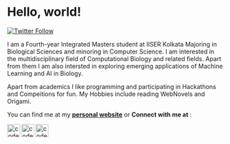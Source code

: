 # Hello, world!

[![Twitter Follow](https://img.shields.io/twitter/follow/KsagarAbhay?color=1DA1F2&logo=twitter&style=for-the-badge)](https://twitter.com/intent/follow?original_referer=https%3A%2F%2Fgithub.com%2FcodeSTACKr&screen_name=KsagarAbhay)

I am a Fourth-year Integrated Masters student at IISER Kolkata Majoring in Biological Sciences and minoring in Computer Science. I am interested in the multidisciplinary field of Computational Biology and related fields. Apart from them I am also intersted in exploring emerging applications of Machine Learning and AI in Biology. 

Apart from academics I like programming and participating in Hackathons and Compeitions for fun. My Hobbies include reading WebNovels and Origami.


You can find me at my [**personal website**][website] or **Connect with me at** :

[<img align="left" alt="codeSTACKr | Gmail" width="30px" src="https://upload.wikimedia.org/wikipedia/commons/7/7e/Gmail_icon_%282020%29.svg" />][gmail] 
[<img align="left" alt="codeSTACKr | Twitter" width="30px" src="https://upload.wikimedia.org/wikipedia/sco/9/9f/Twitter_bird_logo_2012.svg" />][twitter] 
[<img align="left" alt="codeSTACKr | Linkedin" width="30px" src="https://upload.wikimedia.org/wikipedia/commons/thumb/c/ca/LinkedIn_logo_initials.png/240px-LinkedIn_logo_initials.png" />][linkedin]


[website]: ak6263.github.io
[gmail]: mailto:abhaykshirsagar01@gmail.com
[twitter]: https://twitter.com/KsagarAbhay
[linkedin]: https://www.linkedin.com/in/abhay-kshirsagar-2bn2b/
